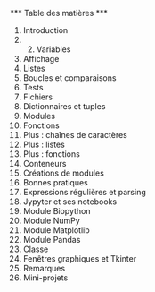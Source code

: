 *** Table des matières ***

1) Introduction
2) 2) Variables
3) Affichage
4) Listes
5) Boucles et comparaisons
6) Tests
7) Fichiers
8) Dictionnaires et tuples
9) Modules
10) Fonctions
11) Plus : chaînes de caractères
12) Plus : listes
13) Plus : fonctions
14) Conteneurs
15) Créations de modules
16) Bonnes pratiques
17) Expressions régulières et parsing
18) Jypyter et ses notebooks
19) Module Biopython
20) Module NumPy
21) Module Matplotlib
22) Module Pandas
23) Classe
24) Fenêtres graphiques et Tkinter
25) Remarques
26) Mini-projets